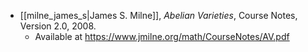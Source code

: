 - [[milne_james_s|James S. Milne]], *Abelian Varieties*, Course Notes, Version 2.0, 2008.
	- Available at https://www.jmilne.org/math/CourseNotes/AV.pdf